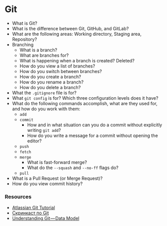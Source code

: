 # Git

* What is Git?
* What is the difference between Git, GitHub, and GitLab?
* What are the following areas: Working directory, Staging area, Repository?
* Branching
   * What is a branch?
   * What are branches for?
   * What is happening when a branch is created? Deleted?
   * How do you view a list of branches?
   * How do you switch between branches?
   * How do you create a branch?
   * How do you rename a branch?
   * How do you delete a branch?
* What the `.gitignore` file is for?
* What `git config` is for? Which three configuration levels does it have?
* What do the following commands accomplish, what are they used for, and how do you work with them:
   * `add`
   * `commit`
      * How and in what situation can you do a commit without explicitly writing `git add`?
      * How do you write a message for a commit without opening the editor?
   * `push`
   * `fetch`
   * `merge`
      * What is fast-forward merge?
      * What do the `--squash` and `--no-ff` flags do?
   * `pull`
* What is a Pull Request (or Merge Request)?
* How do you view commit history?

### Resources
* [Atlassian Git Tutorial](https://www.atlassian.com/git)
* [Скринкаст по Git](https://learn.javascript.ru/screencast/git#intro-starting-video)
* [Understanding Git — Data Model](https://medium.com/hackernoon/https-medium-com-zspajich-understanding-git-data-model-95eb16cc99f5)

